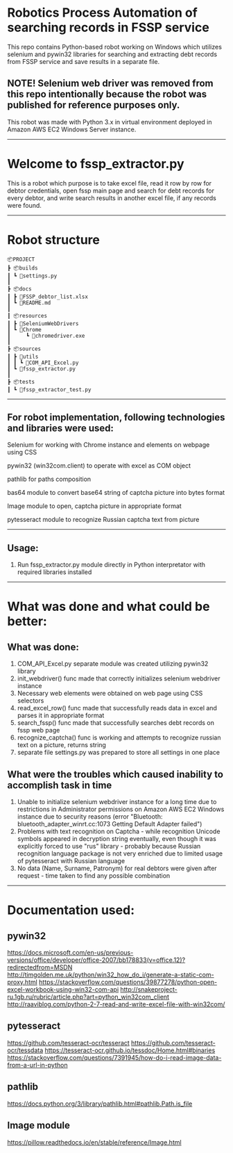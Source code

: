 # Robotics Process Automation of searching records in FSSP service
This repo contains Python-based robot working on Windows which utilizes selenium and pywin32 libraries for searching and extracting debt records from FSSP service and save results in a separate file.

## NOTE! Selenium web driver was removed from this repo intentionally because the robot was published for reference purposes only.

This robot was made with Python 3.x in virtual environment deployed in Amazon AWS EC2 Windows Server instance.
_________________________________________________________________________________________________________________________________________________________________
# Welcome to fssp_extractor.py

This is a robot which purpose is to take excel file, read it row by row for debtor credentials, open fssp main page and search for debt records for every debtor, and write search results in another excel file, if any records were found.

_________________________________________________________________________________________________________________________________________________________________
# Robot structure
```
📦PROJECT
┣ 📦builds
┃ ┗ 📜settings.py
┃
┣ 📦docs
┃ ┣ 📜FSSP_debtor_list.xlsx
┃ ┗ 📜README.md
┃
┃ 📦resources
┃ ┣ 📂SeleniumWebDrivers
┃ ┗ 📂Chrome
┃     ┗ 📜chromedriver.exe
┃
┣ 📦sources
┃ ┣ 📂utils
┃ ┃ ┗ 📜COM_API_Excel.py
┃ ┗ 📜fssp_extractor.py
┃
┣ 📦tests
┃ ┗ 📜fssp_extractor_test.py
```
_________________________________________________________________________________________________________________________________________________________________

## For robot implementation, following technologies and libraries were used:

Selenium for working with Chrome instance and elements on webpage using CSS

pywin32 (win32com.client) to operate with excel as COM object

pathlib for paths composition

bas64 module to convert base64 string of captcha picture into bytes format

Image module to open, captcha picture in appropriate format

pytesseract module to recognize Russian captcha text from picture

_________________________________________________________________________________________________________________________________________________________________
## Usage:

1. Run fssp_extractor.py module directly in Python interpretator with required libraries installed


_________________________________________________________________________________________________________________________________________________________________
# What was done and what could be better:

## What was done:
1. COM_API_Excel.py separate module was created utilizing pywin32 library
2. init_webdriver() func made that correctly initializes selenium webdriver instance 
3. Necessary web elements were obtained on web page using CSS selectors
4. read_excel_row() func made that successfully reads data in excel and parses it in appropriate format 
5. search_fssp() func made that successfully searches debt records on fssp web page
6. recognize_captcha() func is working and attempts to recognize russian text on a picture, returns string
7. separate file settings.py was prepared to store all settings in one place

## What were the troubles which caused inability to accomplish task in time
1. Unable to initialize selenium webdriver instance for a long time due to restrictions in Administrator permissions on Amazon AWS EC2 Windows instance due to security reasons (error "Bluetooth: bluetooth_adapter_winrt.cc:1073 Getting Default Adapter failed")
2. Problems with text recognition on Captcha  - while recognition Unicode symbols appeared in decryption string eventually, even though it was explicitly forced to use "rus" library - probably because Russian recognition language package is not very enriched due to limited usage of pytesseract with Russian language
3. No data (Name, Surname, Patronym) for real debtors were given after request - time taken to find any possible combination

_________________________________________________________________________________________________________________________________________________________________
# Documentation used:

pywin32
---------------
https://docs.microsoft.com/en-us/previous-versions/office/developer/office-2007/bb178833(v=office.12)?redirectedfrom=MSDN 
http://timgolden.me.uk/python/win32_how_do_i/generate-a-static-com-proxy.html 
https://stackoverflow.com/questions/39877278/python-open-excel-workbook-using-win32-com-api 
http://snakeproject-ru.1gb.ru/rubric/article.php?art=python_win32com_client 
http://raaviblog.com/python-2-7-read-and-write-excel-file-with-win32com/ 


pytesseract
---------------
https://github.com/tesseract-ocr/tesseract 
https://github.com/tesseract-ocr/tessdata
https://tesseract-ocr.github.io/tessdoc/Home.html#binaries
https://stackoverflow.com/questions/7391945/how-do-i-read-image-data-from-a-url-in-python 


pathlib
---------------
https://docs.python.org/3/library/pathlib.html#pathlib.Path.is_file


Image module
---------------
https://pillow.readthedocs.io/en/stable/reference/Image.html

